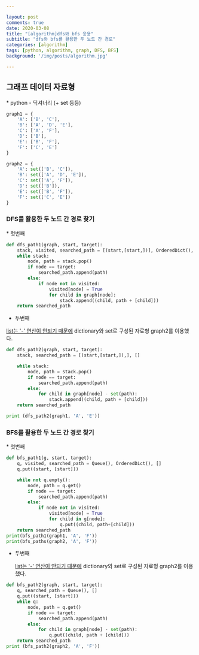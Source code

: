 ```yaml
---

layout: post
comments: true
date: 2020-03-08
title: "[algorithm]dfs와 bfs 응용"
subtitle: "dfs와 bfs를 활용한 두 노드 간 경로"
categories: [algorithm]
tags: [python, algorithm, graph, DFS, BFS]
background: '/img/posts/algorithm.jpg'

---
```


<h2>그래프 데이터 자료형</h2>
* python - 딕셔너리 (+ set 등등)

  ```python
  graph1 = {
      'A': ['B', 'C'],
      'B': ['A', 'D', 'E'],
      'C': ['A', 'F'],
      'D': ['B'],
      'E': ['B', 'F'],
      'F': ['C', 'E']
  }
  
  graph2 = {
      'A': set(['B', 'C']),
      'B': set(['A', 'D', 'E']),
      'C': set(['A', 'F']),
      'D': set(['B']),
      'E': set(['B', 'F']),
      'F': set(['C', 'E'])
  }
  ```



<h3>DFS를 활용한 두 노드 간 경로 찾기</h3>
* 첫번째

```python
def dfs_path1(graph, start, target):
    stack, visited, searched_path = [(start,[start,])], OrderedDict(), []
    while stack:
        node, path = stack.pop()
        if node == target:
            searched_path.append(path)
        else:
            if node not in visited:
                visited[node] = True
                for child in graph[node]:
                    stack.append((child, path + [child]))
    return searched_path
```



* 두번째

<u>list는 '-' 연산이 안되기 때문에</u> dictionary와 set로 구성된 자료형 graph2를 이용했다.  

```python
def dfs_path2(graph, start, target):
    stack, searched_path = [(start,[start,]),], []

    while stack:
        node, path = stack.pop()
        if node == target:
            searched_path.append(path)
        else:
            for child in graph[node] - set(path):
                stack.append((child, path + [child]))
    return searched_path

print (dfs_path2(graph1, 'A', 'E'))
```



<h3>BFS를 활용한 두 노드 간 경로 찾기</h3>
* 첫번째

```python
def bfs_path1(g, start, target):
    q, visited, searched_path = Queue(), OrderedDict(), []
    q.put((start, [start]))

    while not q.empty():
        node, path = q.get()
        if node == target:
            searched_path.append(path)
        else:
            if node not in visited:
                visited[node] = True
                for child in g[node]:
                    q.put((child, path+[child]))
    return searched_path
print(bfs_path1(graph1, 'A', 'F'))
print(bfs_paths(graph2, 'A', 'F'))
```



* 두번째

  <u>list는 '-' 연산이 안되기 때문에</u> dictionary와 set로 구성된 자료형 graph2를 이용했다.  

```python
def bfs_path2(graph, start, target):
    q, searched_path = Queue(), []
    q.put((start, [start]))
    while q:
        node, path = q.get()
        if node == target:
            searched_path.append(path)
        else:
            for child in graph[node] - set(path):
                q.put((child, path + [child]))
    return searched_path
print (bfs_path2(graph2, 'A', 'F'))
```



